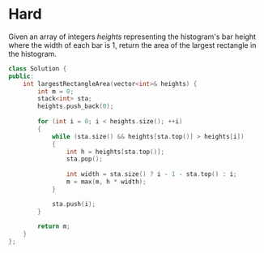 # Hard

Given an array of integers $heights$ representing the histogram's bar height where the width of each bar is $1$, return the area of the largest rectangle in the histogram.

```cpp
class Solution {
public:
    int largestRectangleArea(vector<int>& heights) {
        int m = 0;
        stack<int> sta;
        heights.push_back(0);
        
        for (int i = 0; i < heights.size(); ++i)
        {
            while (sta.size() && heights[sta.top()] > heights[i])
            {
                int h = heights[sta.top()];
                sta.pop();
                
                int width = sta.size() ? i - 1 - sta.top() : i;
                m = max(m, h * width);
            }

            sta.push(i);
        }
        
        return m;
    }
};
```
